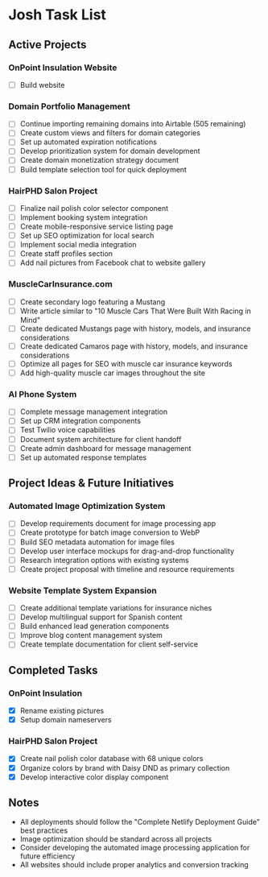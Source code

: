 # Josh Task List

## Active Projects

### OnPoint Insulation Website
- [ ] Build website

### Domain Portfolio Management
- [ ] Continue importing remaining domains into Airtable (505 remaining)
- [ ] Create custom views and filters for domain categories
- [ ] Set up automated expiration notifications
- [ ] Develop prioritization system for domain development
- [ ] Create domain monetization strategy document
- [ ] Build template selection tool for quick deployment

### HairPHD Salon Project
- [ ] Finalize nail polish color selector component
- [ ] Implement booking system integration
- [ ] Create mobile-responsive service listing page
- [ ] Set up SEO optimization for local search
- [ ] Implement social media integration
- [ ] Create staff profiles section
- [ ] Add nail pictures from Facebook chat to website gallery

### MuscleCarInsurance.com
- [ ] Create secondary logo featuring a Mustang
- [ ] Write article similar to "10 Muscle Cars That Were Built With Racing in Mind"
- [ ] Create dedicated Mustangs page with history, models, and insurance considerations
- [ ] Create dedicated Camaros page with history, models, and insurance considerations
- [ ] Optimize all pages for SEO with muscle car insurance keywords
- [ ] Add high-quality muscle car images throughout the site

### AI Phone System
- [ ] Complete message management integration
- [ ] Set up CRM integration components
- [ ] Test Twilio voice capabilities
- [ ] Document system architecture for client handoff
- [ ] Create admin dashboard for message management
- [ ] Set up automated response templates

## Project Ideas & Future Initiatives

### Automated Image Optimization System
- [ ] Develop requirements document for image processing app
- [ ] Create prototype for batch image conversion to WebP
- [ ] Build SEO metadata automation for image files
- [ ] Develop user interface mockups for drag-and-drop functionality
- [ ] Research integration options with existing systems
- [ ] Create project proposal with timeline and resource requirements

### Website Template System Expansion
- [ ] Create additional template variations for insurance niches
- [ ] Develop multilingual support for Spanish content
- [ ] Build enhanced lead generation components
- [ ] Improve blog content management system
- [ ] Create template documentation for client self-service

## Completed Tasks

### OnPoint Insulation
- [x] Rename existing pictures
- [x] Setup domain nameservers

### HairPHD Salon Project
- [x] Create nail polish color database with 68 unique colors
- [x] Organize colors by brand with Daisy DND as primary collection
- [x] Develop interactive color display component

## Notes
- All deployments should follow the "Complete Netlify Deployment Guide" best practices
- Image optimization should be standard across all projects
- Consider developing the automated image processing application for future efficiency
- All websites should include proper analytics and conversion tracking
